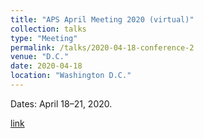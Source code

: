 ```yaml
---
title: "APS April Meeting 2020 (virtual)"
collection: talks
type: "Meeting"
permalink: /talks/2020-04-18-conference-2
venue: "D.C."
date: 2020-04-18
location: "Washington D.C."
---
```


Dates: April 18–21, 2020.

[link](https://aps-april.onlineeventpro.freeman.com/)
